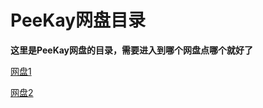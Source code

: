 # PeeKay网盘目录

**这里是PeeKay网盘的目录，需要进入到哪个网盘点哪个就好了**

[网盘1](https://service-kfgahbqa-1255693066.gz.apigw.tencentcs.com/release/peekay_onedrive/)

[网盘2](https://service-luedb9sc-1255693066.gz.apigw.tencentcs.com/release/onedrive5)

